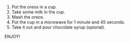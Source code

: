 1. Put the oreos in a cup.
2. Take some milk in the cup.
3. Mash the oreos.
4. Put the cup in a microwave for 1 minute and 45 seconds.
5. Take it out and pour chocolate syrup (opional).
 
 ENJOY!
